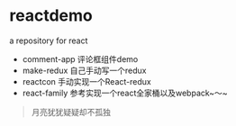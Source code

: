 # reactdemo
a repository for react
* comment-app 评论框组件demo
* make-redux  自己手动写一个redux
* reactcon  手动实现一个React-redux
* react-family  参考实现一个react全家桶以及webpack~～~
> 月亮犹犹疑疑却不孤独
